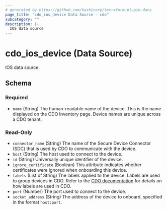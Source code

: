 ```yaml
---
# generated by https://github.com/hashicorp/terraform-plugin-docs
page_title: "cdo_ios_device Data Source - cdo"
subcategory: ""
description: |-
  IOS data source
---
```


# cdo_ios_device (Data Source)

IOS data source



<!-- schema generated by tfplugindocs -->
## Schema

### Required

- `name` (String) The human-readable name of the device. This is the name displayed on the CDO Inventory page. Device names are unique across a CDO tenant.

### Read-Only

- `connector_name` (String) The name of the Secure Device Connector (SDC) that is used by CDO to communicate with the device.
- `host` (String) The host used to connect to the device.
- `id` (String) Universally unique identifier of the device.
- `ignore_certificate` (Boolean) This attribute indicates whether certificates were ignored when onboarding this device.
- `labels` (List of String) The labels applied to the device. Labels are used to group devices in CDO. Refer to the [CDO documentation](https://docs.defenseorchestrator.com/t-applying-labels-to-devices-and-objects.html#!c-labels-and-filtering.html) for details on how labels are used in CDO.
- `port` (Number) The port used to connect to the device.
- `socket_address` (String) The address of the device to onboard, specified in the format `host:port`.
